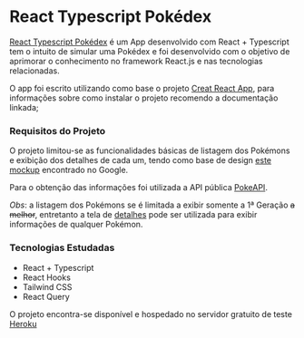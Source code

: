 # React Typescript Pokédex

[React Typescript Pokédex](https://react-typescript-pokedex.herokuapp.com/) é um App desenvolvido com React + Typescript tem o intuito de simular uma Pokédex e foi desenvolvido com o objetivo de aprimorar o conhecimento no framework React.js e nas tecnologias relacionadas.

O app foi escrito utilizando como base o projeto [Creat React App](https://github.com/facebook/create-react-app), para informações sobre como instalar o projeto recomendo a documentação linkada;

### Requisitos do Projeto
O projeto limitou-se as funcionalidades básicas de listagem dos Pokémons e exibição dos detalhes de cada um, tendo como base de design [este mockup](https://github.com/asasouza/node-fake-twitter/blob/master/mockup.png) encontrado no Google.

Para o obtenção das informações foi utilizada a API pública [PokeAPI](https://pokeapi.co/).

_Obs_: a listagem dos Pokémons se é limitada a exibir somente a 1ª Geração ~~a melhor~~, entretanto a tela de [detalhes](https://react-typescript-pokedex.herokuapp.com/totodile) pode ser utilizada para exibir informações de qualquer Pokémon.

### Tecnologias Estudadas
 - React + Typescript
 - React Hooks
 - Tailwind CSS
 - React Query

O projeto encontra-se disponível e hospedado no servidor gratuito de teste [Heroku](https://heroku.com)
